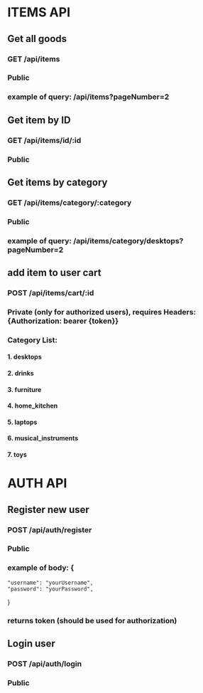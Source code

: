 # ITEMS API 
## Get all goods
### GET /api/items
### Public
### example of query: /api/items?pageNumber=2

## Get item by ID
### GET /api/items/id/:id
### Public

## Get items by category
### GET /api/items/category/:category
### Public
### example of query: /api/items/category/desktops?pageNumber=2

## add item to user cart
### POST /api/items/cart/:id
### Private (only for authorized users), requires Headers: {Authorization: bearer {token}}

### Category List:
#### 1. desktops
#### 2. drinks
#### 3. furniture
#### 4. home_kitchen
#### 5. laptops
#### 6. musical_instruments
#### 7. toys

# AUTH API
## Register new user
### POST /api/auth/register
### Public
### example of body: {
    "username": "yourUsername",
    "password": "yourPassword",
}
### returns token (should be used for authorization)

## Login user
### POST /api/auth/login
### Public

